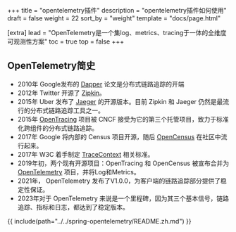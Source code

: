 +++
title = "opentelemetry插件"
description = "opentelemetry插件如何使用"
draft = false
weight = 22
sort_by = "weight"
template = "docs/page.html"

[extra]
lead = "OpenTelemetry是一个集log、metrics、tracing于一体的全维度可观测性方案"
toc = true
top = false
+++

## OpenTelemetry简史

* 2010年 Google发布的 [Dapper](https://research.google/pubs/dapper-a-large-scale-distributed-systems-tracing-infrastructure/) 论文是分布式链路追踪的开端
* 2012年 Twitter 开源了 [Zipkin](https://zipkin.io/)。
* 2015年 Uber 发布了 [Jaeger](https://www.jaegertracing.io/) 的开源版本。目前 Zipkin 和 Jaeger 仍然是最流行的分布式链路追踪工具之一。
* 2015年 [OpenTracing](https://opentracing.io/) 项目被 CNCF 接受为它的第三个托管项目，致力于标准化跨组件的分布式链路追踪。
* 2017年 Google 将内部的 Census 项目开源，随后 [OpenCensus](https://opencensus.io/) 在社区中流行起来。
* 2017年 W3C 着手制定 [TraceContext](https://github.com/w3c/trace-context) 相关标准。
* 2019年初，两个现有开源项目：OpenTracing 和 OpenCensus 被宣布合并为 [OpenTelemetry](https://opentelemetry.io/) 项目，并将Log和Metrics。
* 2021年， OpenTelemetry 发布了V1.0.0，为客户端的链路追踪部分提供了稳定性保证。
* 2023年对于 OpenTelemetry 来说是一个里程碑，因为其三个基本信号，链路追踪、指标和日志，都达到了稳定版本。

{{ include(path="../../spring-opentelemetry/README.zh.md") }}
